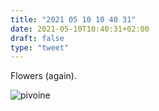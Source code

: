 ```yaml
---
title: "2021 05 10 10 40 31"
date: 2021-05-10T10:40:31+02:00
draft: false
type: "tweet"
---
```

Flowers (again).

![pivoine](/img/IMG_1478.JPG)
